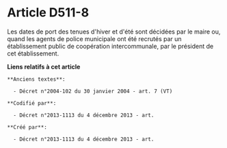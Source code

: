 # Article D511-8

Les dates de port des tenues d'hiver et d'été sont décidées par le maire ou, quand les agents de police municipale ont été
recrutés par un établissement public de coopération intercommunale, par le président de cet établissement.

**Liens relatifs à cet article**

	**Anciens textes**:

	  - Décret n°2004-102 du 30 janvier 2004 - art. 7 (VT)

	**Codifié par**:

	  - Décret n°2013-1113 du 4 décembre 2013 - art.

	**Créé par**:

	  - Décret n°2013-1113 du 4 décembre 2013 - art.
